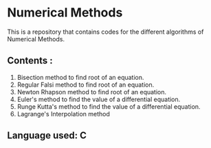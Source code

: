 # Numerical Methods

This is a repository that contains codes for the different algorithms of Numerical Methods.

## Contents :
  1. Bisection method to find root of an equation.
  2. Regular Falsi method to find root of an equation.
  3. Newton Rhapson method to find root of an equation. 
  4. Euler's method to find the value of a differential equation.
  5. Runge Kutta's method to find the value of a differential equation.
  6. Lagrange's Interpolation method
  
## Language used: C

